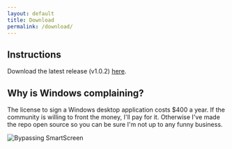 ```yaml
---
layout: default
title: Download
permalink: /download/
---
```


## Instructions
Download the latest release (v1.0.2) [here](https://github.com/nrcrast/DbdPerkTool/releases/download/v1.0.2/Dead.By.Daylight.Icon.Toolbox.Setup.1.0.2.exe).

## Why is Windows complaining?
The license to sign a Windows desktop application costs $400 a year. If the community is willing to front the money, I'll pay for it. Otherwise I've made the repo open source so you can be sure I'm not up to any funny business. 

![Bypassing SmartScreen](../images/windows-smartscreen.png)